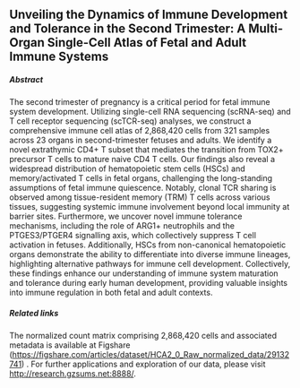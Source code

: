## Unveiling the Dynamics of Immune Development and Tolerance in the Second Trimester: A Multi-Organ Single-Cell Atlas of Fetal and Adult Immune Systems
##### Abstract
The second trimester of pregnancy is a critical period for fetal immune system development. Utilizing single-cell RNA sequencing (scRNA-seq) and T cell receptor sequencing (scTCR-seq) analyses, we construct a comprehensive immune cell atlas of 2,868,420 cells from 321 samples across 23 organs in second-trimester fetuses and adults. We identify a novel extrathymic CD4+ T subset that mediates the transition from TOX2+ precursor T cells to mature naive CD4 T cells. Our findings also reveal a widespread distribution of hematopoietic stem cells (HSCs) and memory/activated T cells in fetal organs, challenging the long-standing assumptions of fetal immune quiescence. Notably, clonal TCR sharing is observed among tissue-resident memory (TRM) T cells across various tissues, suggesting systemic immune involvement beyond local immunity at barrier sites. Furthermore, we uncover novel immune tolerance mechanisms, including the role of ARG1+ neutrophils and the PTGES3/PTGER4 signalling axis, which collectively suppress T cell activation in fetuses. Additionally, HSCs from non-canonical hematopoietic organs demonstrate the ability to differentiate into diverse immune lineages, highlighting alternative pathways for immune cell development. Collectively, these findings enhance our understanding of immune system maturation and tolerance during early human development, providing valuable insights into immune regulation in both fetal and adult contexts.  

##### Related links
The normalized count matrix comprising 2,868,420 cells and associated metadata is available at Figshare (https://figshare.com/articles/dataset/HCA2_0_Raw_normalized_data/29132741) . For further applications and exploration of our data, please visit http://research.gzsums.net:8888/.
